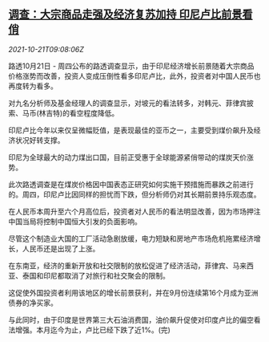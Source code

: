 <!--1634808662000-->
[调查：大宗商品走强及经济复苏加持 印尼卢比前景看俏](https://cn.reuters.com/article/poll-commodities-recovery-indonesia-fx-1-idCNKBS2HB0XT)
------

<div><i>2021-10-21T09:08:06Z</i></div><p>路透10月21日 - 周四公布的路透调查显示，由于印尼经济增长前景随着大宗商品价格涨势而改善，投资人变成压倒性看多印尼卢比，此外，投资者对中国人民币也再度转为看多。</p><p>对九名分析师及基金经理人的调查显示，对坡元的看法转多，对韩元、菲律宾披索、马币(林吉特)的看空程度降低。</p><p>印尼卢比今年以来仅呈微幅贬值，是表现最佳的亚币之一，主要受到煤价飙升及经济状况好转支撑。</p><p>印尼为全球最大的动力煤出口国，目前正受惠于全球能源紧俏带动的煤炭天价涨势。</p><p>此次路透调查是在煤炭价格因中国表态正研究如何实施干预措施而暴跌之前进行的。周四，印尼卢比因同样的担忧而下跌，但分析师仍对其长期前景持乐观态度。</p><p>在人民币本周升至六个月高位后，投资者对人民币的看法明显改善，因为市场押注中国当局将控制中国恒大引发的负面影响。</p><p>尽管这个制造业大国的工厂活动急剧放缓，电力短缺和房地产市场危机拖累经济增长，人民币还是出现了上涨。</p><p>在东南亚，经济的重新开放和社交限制的放松促进了经济活动，菲律宾、马来西亚、泰国和印尼都取消了对旅行和社交聚会的限制。</p><p>这促使外国投资者利用该地区的增长前景获利，并在9月份连续第16个月成为亚洲债券的净买家。</p><p>与此同时，由于印度是世界第三大石油消费国，油价飙升促使对印度卢比的偏空看法增强。本月迄今为止，卢比已经下跌了近1%。(完)</p>
